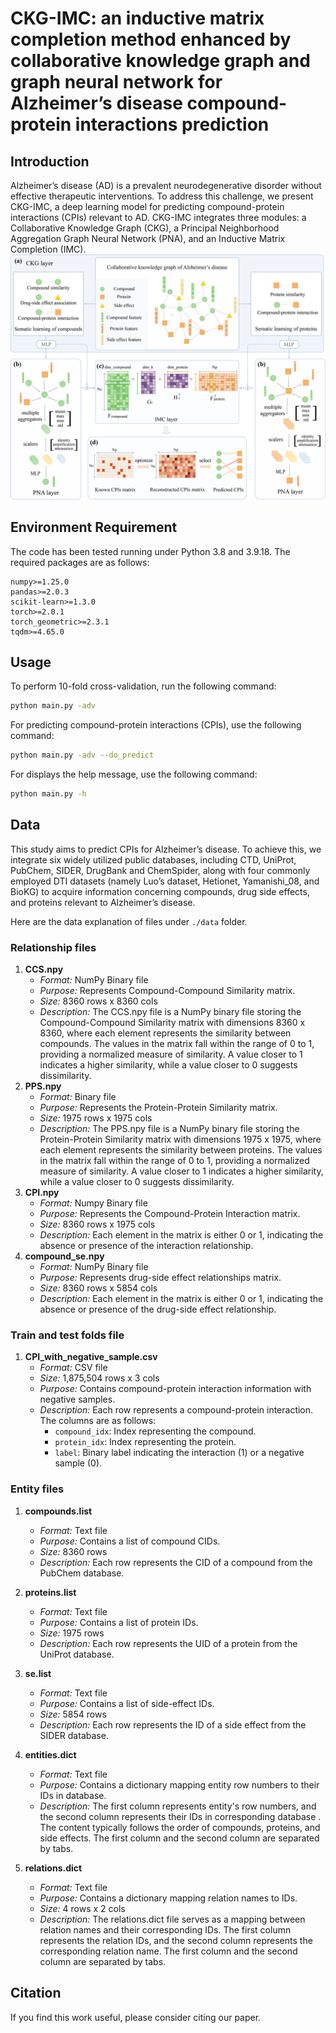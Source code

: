 # CKG-IMC: an inductive matrix completion method enhanced by collaborative knowledge graph and graph neural network for Alzheimer’s disease compound-protein interactions prediction
## Introduction
Alzheimer’s disease (AD) is a prevalent neurodegenerative disorder without effective therapeutic interventions. To address this challenge, we present CKG-IMC, a deep learning model for predicting compound-protein interactions (CPIs) relevant to AD. CKG-IMC integrates three modules: a Collaborative Knowledge Graph (CKG), a Principal Neighborhood Aggregation Graph Neural Network (PNA), and an Inductive Matrix Completion (IMC).
![](./src/fig.jpg)


## Environment Requirement
The code has been tested running under Python 3.8 and 3.9.18. The required packages are as follows:
```
numpy>=1.25.0
pandas>=2.0.3
scikit-learn>=1.3.0
torch>=2.0.1
torch_geometric>=2.3.1
tqdm>=4.65.0
```
## Usage
To perform 10-fold cross-validation, run the following command:
```bash
python main.py -adv
```

For predicting compound-protein interactions (CPIs), use the following command:
```bash
python main.py -adv --do_predict
```
For displays the help message, use the following command:
```bash
python main.py -h
```
## Data
This study aims to predict CPIs for Alzheimer’s disease. To achieve this, we integrate six widely utilized public databases, including CTD, UniProt, PubChem, SIDER, DrugBank and ChemSpider, along with four commonly employed DTI datasets (namely Luo’s dataset, Hetionet, Yamanishi_08, and BioKG) to acquire information concerning compounds, drug side effects, and proteins relevant to Alzheimer’s disease.

Here are the data explanation of files under `./data` folder.
### Relationship files
1. **CCS.npy**
   - *Format:* NumPy Binary file
   - *Purpose:* Represents Compound-Compound Similarity matrix.
   - *Size:* 8360 rows x 8360 cols 
   - *Description:* The CCS.npy file is a NumPy binary file storing the Compound-Compound Similarity matrix with dimensions 8360 x 8360, where each element represents the similarity between compounds. The values in the matrix fall within the range of 0 to 1, providing a normalized measure of similarity. A value closer to 1 indicates a higher similarity, while a value closer to 0 suggests dissimilarity.
2. **PPS.npy**
   - *Format:* Binary file
   - *Purpose:* Represents the Protein-Protein Similarity matrix.
   - *Size:* 1975 rows x 1975 cols 
   - *Description:* The PPS.npy file is a NumPy binary file storing the Protein-Protein Similarity matrix with dimensions 1975 x 1975, where each element represents the similarity between proteins. The values in the matrix fall within the range of 0 to 1, providing a normalized measure of similarity. A value closer to 1 indicates a higher similarity, while a value closer to 0 suggests dissimilarity.
3. **CPI.npy**
   - *Format:* Numpy Binary file
   - *Purpose:* Represents the Compound-Protein Interaction matrix.
   - *Size:* 8360 rows x 1975 cols
   - *Description:* Each element in the matrix is either 0 or 1, indicating the absence or presence of the interaction relationship.
4. **compound_se.npy**
   - *Format:* NumPy Binary file
   - *Purpose:* Represents drug-side effect relationships matrix.
   - *Size:* 8360 rows x 5854 cols
   - *Description:* Each element in the matrix is either 0 or 1, indicating the absence or presence of the drug-side effect relationship.


### Train and test folds file
1. **CPI_with_negative_sample.csv**
   - *Format:* CSV file
   - *Size:* 1,875,504 rows x 3 cols
   - *Purpose:* Contains compound-protein interaction information with negative samples.
   - *Description:* Each row represents a compound-protein interaction. The columns are as follows:
      - `compound_idx`: Index representing the compound.
      - `protein_idx`: Index representing the protein.
      - `label`: Binary label indicating the interaction (1) or a negative sample (0).
### Entity files
1. **compounds.list**
   - *Format:* Text file
   - *Purpose:* Contains a list of compound CIDs.
   - *Size:* 8360 rows
   - *Description:* Each row represents the CID of a compound from the PubChem database.

2. **proteins.list**
   - *Format:* Text file
   - *Purpose:* Contains a list of protein IDs.
   - *Size:* 1975 rows
   - *Description:* Each row represents the UID of a protein from the UniProt database.

3. **se.list**
    - *Format:* Text file
    - *Purpose:* Contains a list of side-effect IDs.
    - *Size:* 5854 rows
    - *Description:* Each row represents the ID of a side effect from the SIDER database.

4. **entities.dict**
   - *Format:* Text file
   - *Purpose:* Contains a dictionary mapping entity row numbers to their IDs in database.
   - *Description:* The first column represents entity's row numbers, and the second column represents their IDs in corresponding database . The content typically follows the order of compounds, proteins, and side effects. The first column and the second column are separated by tabs. 

5. **relations.dict**
   - *Format:* Text file
   - *Purpose:* Contains a dictionary mapping relation names to IDs.
   - *Size:* 4 rows x 2 cols
   - *Description:* The relations.dict file serves as a mapping between relation names and their corresponding IDs. The first column represents the relation IDs, and the second column represents the corresponding relation name. The first column and the second column are separated by tabs.  
## Citation
If you find this work useful, please consider citing our paper.


